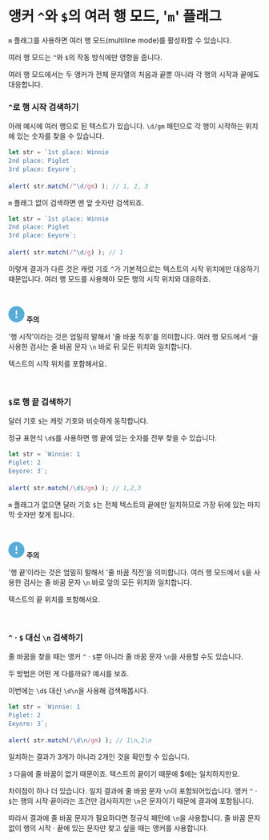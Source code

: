 앵커 `^`와 `$`의 여러 행 모드, '`m`' 플래그
===================================

`m` 플래그를 사용하면 여러 행 모드(multiline mode)를 활성화할 수 있습니다.

여러 행 모드는 `^`와 `$`의 작동 방식에만 영향을 줍니다.

여러 행 모드에서는 두 앵커가 전체 문자열의 처음과 끝뿐 아니라 각 행의 시작과 끝에도 대응합니다.

### `^`로 행 시작 검색하기
아래 예시에 여러 행으로 된 텍스트가 있습니다. `\d/gm` 패턴으로 각 행이 시작하는 위치에 있는 숫자를 찾을 수 있습니다.
```javascript
let str = `1st place: Winnie
2nd place: Piglet
3rd place: Eeyore`;

alert( str.match(/^\d/gm) ); // 1, 2, 3
```

`m` 플래그 없이 검색하면 맨 앞 숫자만 검색되죠.
```javascript
let str = `1st place: Winnie
2nd place: Piglet
3rd place: Eeyore`;

alert( str.match(/^\d/g) ); // 1
```

이렇게 결과가 다른 것은 캐럿 기호 `^`가 기본적으로는 텍스트의 시작 위치에만 대응하기 때문입니다. 여러 행 모드를 사용해야 모든 행의 시작 위치와 대응하죠.

<br />

<img class="icon" src="../../images/commons/icons/circle-exclamation-solid.svg" /> **주의**

'행 시작’이라는 것은 엄밀히 말해서 '줄 바꿈 직후’를 의미합니다. 여러 행 모드에서 `^`을 사용한 검사는 줄 바꿈 문자 `\n` 바로 뒤 모든 위치와 일치합니다.

텍스트의 시작 위치를 포함해서요.

<br />

### `$`로 행 끝 검색하기
달러 기호 `$`는 캐럿 기호와 비슷하게 동작합니다.

정규 표현식 `\d$`를 사용하면 행 끝에 있는 숫자를 전부 찾을 수 있습니다.
```javascript
let str = `Winnie: 1
Piglet: 2
Eeyore: 3`;

alert( str.match(/\d$/gm) ); // 1,2,3
```

`m` 플래그가 없으면 달러 기호 `$`는 전체 텍스트의 끝에만 일치하므로 가장 뒤에 있는 마지막 숫자만 찾게 됩니다.

<br />

<img class="icon" src="../../images/commons/icons/circle-exclamation-solid.svg" /> **주의**

'행 끝’이라는 것은 엄밀히 말해서 '줄 바꿈 직전’을 의미합니다. 여러 행 모드에서 `$`을 사용한 검사는 줄 바꿈 문자 `\n` 바로 앞의 모든 위치와 일치합니다.

텍스트의 끝 위치를 포함해서요.

<br />

### `^` · `$` 대신 `\n` 검색하기
줄 바꿈을 찾을 때는 앵커 `^` · `$`뿐 아니라 줄 바꿈 문자 `\n`을 사용할 수도 있습니다.

두 방법은 어떤 게 다를까요? 예시를 보죠.

이번에는 `\d$` 대신 `\d\n`을 사용해 검색해봅시다.
```javascript
let str = `Winnie: 1
Piglet: 2
Eeyore: 3`;

alert( str.match(/\d\n/gm) ); // 1\n,2\n
```

일치하는 결과가 3개가 아니라 2개인 것을 확인할 수 있습니다.

`3` 다음에 줄 바꿈이 없기 때문이죠. 텍스트의 끝이기 때문에 $에는 일치하지만요.

차이점이 하나 더 있습니다. 일치 결과에 줄 바꿈 문자 `\n`이 포함되어있습니다. 앵커 `^` · `$`는 행의 시작·끝이라는 조건만 검사하지만 `\n`은 문자이기 때문에 결과에 포함됩니다.

따라서 결과에 줄 바꿈 문자가 필요하다면 정규식 패턴에 `\n`을 사용합니다. 줄 바꿈 문자 없이 행의 시작 · 끝에 있는 문자만 찾고 싶을 때는 앵커를 사용합니다.
